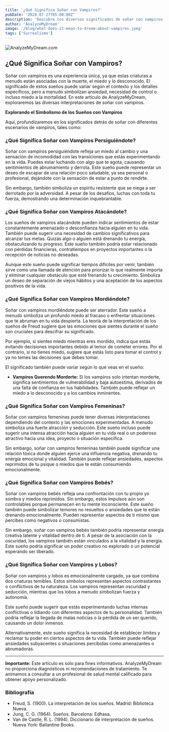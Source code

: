 ```yaml
---
title: '¿Qué Significa Soñar con Vampiros?'
pubDate: '2024-07-27T05:00:00Z'
description: 'Descubre los diversos significados de soñar con vampiros, desde acechos y ataques hasta otros simbolismos.'
author: 'AnalyzeMyDream'
image: '/blog/what-does-it-mean-to-dream-about-vampires.jpeg'
tags: ['Surrealismo']
---
```


![AnalyzeMyDream.com](/blog/what-does-it-mean-to-dream-about-vampires.jpeg)

## ¿Qué Significa Soñar con Vampiros?

Soñar con vampiros es una experiencia única, ya que estas criaturas a menudo están asociadas con la muerte, el miedo y lo desconocido. El significado de estos sueños puede variar según el contexto y los detalles específicos, pero a menudo simbolizan ansiedad, necesidad de control o incluso miedo a la mortalidad. En este artículo de AnalyzeMyDream, exploraremos las diversas interpretaciones de soñar con vampiros.

**Explorando el Simbolismo de los Sueños con Vampiros**

Aquí, profundizaremos en los significados detrás de soñar con diferentes escenarios de vampiros, tales como:

### ¿Qué Significa Soñar con Vampiros Persiguiéndote?

Soñar con vampiros persiguiéndote refleja un miedo al cambio y una sensación de incomodidad con las transiciones que estás experimentando en la vida. Puedes estar luchando con algo que te agota, causando sentimientos de abrumamiento y derrota. Este sueño puede representar un deseo de escapar de una relación poco saludable, ya sea personal o profesional, dejándote con la sensación de estar a punto de rendirte.

Sin embargo, también simboliza un espíritu resistente que se niega a ser derrotado por la adversidad. A pesar de los desafíos, luchas con toda tu fuerza, demostrando una determinación inquebrantable.

### ¿Qué Significa Soñar con Vampiros Atacándote?

Los sueños de vampiros atacándote pueden indicar sentimientos de estar constantemente amenazado o desconfianza hacia alguien en tu vida. También puede sugerir una necesidad de cambios significativos para alcanzar tus metas. Quizás algo o alguien está drenando tu energía, obstaculizando tu progreso. Este sueño también podría estar relacionado con pérdidas financieras, contratiempos en proyectos importantes o la recepción de noticias no deseadas.

Aunque este sueño puede significar tiempos difíciles por venir, también sirve como una llamada de atención para priorizar lo que realmente importa y eliminar cualquier obstáculo que esté frenando tu crecimiento. Simboliza un deseo de separación de viejos hábitos y una aceptación de los aspectos positivos de la vida.

### ¿Qué Significa Soñar con Vampiros Mordiéndote?

Soñar con vampiros mordiéndote puede ser aterrador. Este sueño a menudo simboliza un profundo miedo al fracaso o enfrentar situaciones que te abruman en tu vida despierta. La teoría de la interpretación de los sueños de Freud sugiere que las emociones que sientes durante el sueño son cruciales para descifrar su significado.

Por ejemplo, si sientes miedo mientras eres mordido, indica que estás evitando decisiones importantes debido al temor de cometer errores. Por el contrario, si no tienes miedo, sugiere que estás listo para tomar el control y ya no temes las decisiones que debes tomar.

El significado también puede variar según lo que veas en el sueño:

- **Vampiros Querendo Morderte:** Si los vampiros solo intentan morderte, significa sentimientos de vulnerabilidad y baja autoestima, derivados de una falta de confianza en tus habilidades. También puede reflejar un miedo a lo desconocido y a los cambios inminentes.

### ¿Qué Significa Soñar con Vampiros Femeninas?

Soñar con vampiros femeninas puede tener diversas interpretaciones dependiendo del contexto y las emociones experimentadas. A menudo simboliza una fuerte atracción y seducción. Este sueño incluso puede sugerir una intensa atracción hacia alguien en tu vida real o un poderoso atractivo hacia una idea, proyecto o situación específica.

Sin embargo, soñar con vampiros femeninas también puede significar una relación tóxica donde alguien ejerce una influencia negativa, drenando tu energía emocional y vitalidad. También puede reflejar ansiedades, aspectos reprimidos de tu psique o miedos que te están consumiendo emocionalmente.

### ¿Qué Significa Soñar con Vampiros Bebés?

Soñar con vampiros bebés refleja una confrontación con tu propio yo sombra y miedos reprimidos. Sin embargo, estos impulsos aún son controlables porque permanecen en tu mente inconsciente. Este sueño también puede simbolizar temores no resueltos o ansiedades que te están drenando emocionalmente. Pueden representar aspectos de ti mismo que percibes como negativos o consumistas.

Sin embargo, soñar con vampiros bebés también podría representar energía creativa latente y vitalidad dentro de ti. A pesar de la asociación con la oscuridad, los vampiros también están vinculados a la vitalidad y la energía. Este sueño podría significar un poder creativo no explorado o un potencial esperando ser liberado.

### ¿Qué Significa Soñar con Vampiros y Lobos?

Soñar con vampiros y lobos es emocionalmente cargado, ya que combina dos criaturas temibles. Estos símbolos representan aspectos contrastantes o conflictivos de tu naturaleza. Los vampiros representan oscuridad y seducción, mientras que los lobos a menudo simbolizan fuerza y autonomía.

Este sueño puede sugerir que estás experimentando luchas internas conflictivas o lidiando con diferentes aspectos de tu personalidad. También podría reflejar la llegada de malas noticias o la pérdida de un ser querido, causando un dolor inmenso.

Alternativamente, este sueño significa la necesidad de establecer límites y reclamar tu poder en ciertos aspectos de tu vida. También puede reflejar ansiedades subyacentes o situaciones percibidas como amenazantes o abrumadoras.

---

**Importante:** Este artículo es solo para fines informativos. AnalyzeMyDream no proporciona diagnósticos ni recomendaciones de tratamiento. Te animamos a consultar a un profesional de salud mental calificado para obtener apoyo personalizado.

### Bibliografía

- Freud, S. (1900). La interpretación de los sueños. Madrid: Biblioteca Nueva.
- Jung, C. G. (1964). Sueños. Barcelona: Edhasa.
- Van de Castle, R. L. (1994). Diccionario de interpretación de sueños. Nueva York: Ballantine Books.
